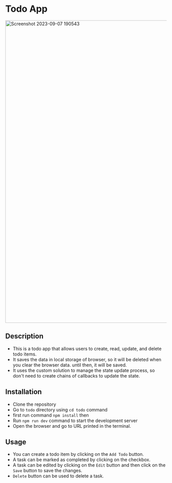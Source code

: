 # Todo App

<img width="946" alt="Screenshot 2023-09-07 190543" src="https://github.com/Akash02032002/todo-app/assets/84145371/b298faac-91a4-43c5-8e34-c6a0bd9e358a">


## Description
- This is a todo app that allows users to create, read, update, and delete todo items.
- It saves the data in local storage of browser, so it will be deleted when you clear the browser data. until then, it will be saved.
- It uses the custom solution to manage the state update process, so don't need to create chains of callbacks to update the state.

## Installation
- Clone the repository
- Go to `todo` directory using `cd todo` command
- first run command `npm install` then
- Run `npm run dev` command to start the development server
- Open the browser and go to URL printed in the terminal.

## Usage
- You can create a todo item by clicking on the `Add Todo` button.
- A task can be marked as completed by clicking on the checkbox.
- A task can be edited by clicking on the `Edit` button and then click on the `Save` button to save the changes.
- `Delete` button can be used to delete a task.

